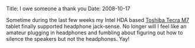 Title: I owe someone a thank you
Date: 2008-10-17

Sometime during the last few weeks my Intel HDA based [Toshiba Tecra M7][1]
tablet finally supported headphone jack-sense. No longer will I feel like an
amateur plugging in headphones and fumbling about figuring out how to silence
the speakers but not the headphones. Yay!

   [1]: https://wiki.ubuntu.com/SergioZanchetta/Old/ToshibaTecraM7

